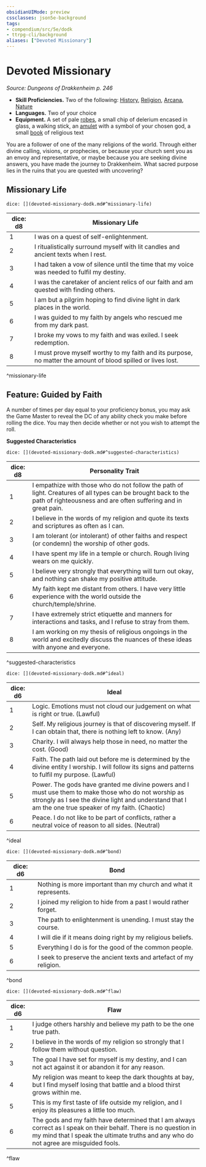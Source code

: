 ```yaml
---
obsidianUIMode: preview
cssclasses: json5e-background
tags:
- compendium/src/5e/dodk
- ttrpg-cli/background
aliases: ["Devoted Missionary"]
---
```

# Devoted Missionary
*Source: Dungeons of Drakkenheim p. 246*  

- **Skill Proficiencies.** Two of the following: [History](/3-Mechanics/CLI/rules/skills.md#History), [Religion](/3-Mechanics/CLI/rules/skills.md#Religion), [Arcana](/3-Mechanics/CLI/rules/skills.md#Arcana), [Nature](/3-Mechanics/CLI/rules/skills.md#Nature)  
- **Languages.** Two of your choice  
- **Equipment.** A set of pale [robes](/3-Mechanics/CLI/items/robes.md), a small chip of delerium encased in glass, a walking stick, an [amulet](/3-Mechanics/CLI/items/amulet.md) with a symbol of your chosen god, a small [book](/3-Mechanics/CLI/items/book.md) of religious text  

You are a follower of one of the many religions of the world. Through either divine calling, visions, or prophecies, or because your church sent you as an envoy and representative, or maybe because you are seeking divine answers, you have made the journey to Drakkenheim. What sacred purpose lies in the ruins that you are quested with uncovering?

## Missionary Life

`dice: [](devoted-missionary-dodk.md#^missionary-life)`

| dice: d8 | Missionary Life |
|----------|-----------------|
| 1 | I was on a quest of self-enlightenment. |
| 2 | I ritualistically surround myself with lit candles and ancient texts when I rest. |
| 3 | I had taken a vow of silence until the time that my voice was needed to fulfil my destiny. |
| 4 | I was the caretaker of ancient relics of our faith and am quested with finding others. |
| 5 | I am but a pilgrim hoping to find divine light in dark places in the world. |
| 6 | I was guided to my faith by angels who rescued me from my dark past. |
| 7 | I broke my vows to my faith and was exiled. I seek redemption. |
| 8 | I must prove myself worthy to my faith and its purpose, no matter the amount of blood spilled or lives lost. |
^missionary-life

## Feature: Guided by Faith

A number of times per day equal to your proficiency bonus, you may ask the Game Master to reveal the DC of any ability check you make before rolling the dice. You may then decide whether or not you wish to attempt the roll.

**Suggested Characteristics**

`dice: [](devoted-missionary-dodk.md#^suggested-characteristics)`

| dice: d8 | Personality Trait |
|----------|-------------------|
| 1 | I empathize with those who do not follow the path of light. Creatures of all types can be brought back to the path of righteousness and are often suffering and in great pain. |
| 2 | I believe in the words of my religion and quote its texts and scriptures as often as I can. |
| 3 | I am tolerant (or intolerant) of other faiths and respect (or condemn) the worship of other gods. |
| 4 | I have spent my life in a temple or church. Rough living wears on me quickly. |
| 5 | I believe very strongly that everything will turn out okay, and nothing can shake my positive attitude. |
| 6 | My faith kept me distant from others. I have very little experience with the world outside the church/temple/shrine. |
| 7 | I have extremely strict etiquette and manners for interactions and tasks, and I refuse to stray from them. |
| 8 | I am working on my thesis of religious ongoings in the world and excitedly discuss the nuances of these ideas with anyone and everyone. |
^suggested-characteristics

`dice: [](devoted-missionary-dodk.md#^ideal)`

| dice: d6 | Ideal |
|----------|-------|
| 1 | Logic. Emotions must not cloud our judgement on what is right or true. (Lawful) |
| 2 | Self. My religious journey is that of discovering myself. If I can obtain that, there is nothing left to know. (Any) |
| 3 | Charity. I will always help those in need, no matter the cost. (Good) |
| 4 | Faith. The path laid out before me is determined by the divine entity I worship. I will follow its signs and patterns to fulfil my purpose. (Lawful) |
| 5 | Power. The gods have granted me divine powers and I must use them to make those who do not worship as strongly as I see the divine light and understand that I am the one true speaker of my faith. (Chaotic) |
| 6 | Peace. I do not like to be part of conflicts, rather a neutral voice of reason to all sides. (Neutral) |
^ideal

`dice: [](devoted-missionary-dodk.md#^bond)`

| dice: d6 | Bond |
|----------|------|
| 1 | Nothing is more important than my church and what it represents. |
| 2 | I joined my religion to hide from a past I would rather forget. |
| 3 | The path to enlightenment is unending. I must stay the course. |
| 4 | I will die if it means doing right by my religious beliefs. |
| 5 | Everything I do is for the good of the common people. |
| 6 | I seek to preserve the ancient texts and artefact of my religion. |
^bond

`dice: [](devoted-missionary-dodk.md#^flaw)`

| dice: d6 | Flaw |
|----------|------|
| 1 | I judge others harshly and believe my path to be the one true path. |
| 2 | I believe in the words of my religion so strongly that I follow them without question. |
| 3 | The goal I have set for myself is my destiny, and I can not act against it or abandon it for any reason. |
| 4 | My religion was meant to keep the dark thoughts at bay, but I find myself losing that battle and a blood thirst grows within me. |
| 5 | This is my first taste of life outside my religion, and I enjoy its pleasures a little too much. |
| 6 | The gods and my faith have determined that I am always correct as I speak on their behalf. There is no question in my mind that I speak the ultimate truths and any who do not agree are misguided fools. |
^flaw